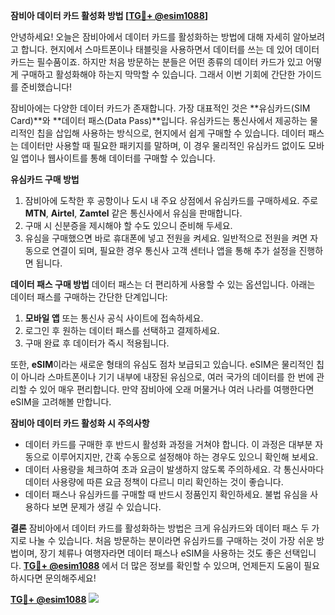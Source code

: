 **잠비아 데이터 카드 활성화 방법 [[TG💪+ @esim1088](https://t.me/s/esim1088)]**

안녕하세요! 오늘은 잠비아에서 데이터 카드를 활성화하는 방법에 대해 자세히 알아보려고 합니다. 현지에서 스마트폰이나 태블릿을 사용하면서 데이터를 쓰는 데 있어 데이터 카드는 필수품이죠. 하지만 처음 방문하는 분들은 어떤 종류의 데이터 카드가 있고 어떻게 구매하고 활성화해야 하는지 막막할 수 있습니다. 그래서 이번 기회에 간단한 가이드를 준비했습니다!

잠비아에는 다양한 데이터 카드가 존재합니다. 가장 대표적인 것은 **유심카드(SIM Card)**와 **데이터 패스(Data Pass)**입니다. 유심카드는 통신사에서 제공하는 물리적인 칩을 삽입해 사용하는 방식으로, 현지에서 쉽게 구매할 수 있습니다. 데이터 패스는 데이터만 사용할 때 필요한 패키지를 말하며, 이 경우 물리적인 유심카드 없이도 모바일 앱이나 웹사이트를 통해 데이터를 구매할 수 있습니다.

**유심카드 구매 방법**
1. 잠비아에 도착한 후 공항이나 도시 내 주요 상점에서 유심카드를 구매하세요. 주로 **MTN**, **Airtel**, **Zamtel** 같은 통신사에서 유심을 판매합니다.
2. 구매 시 신분증을 제시해야 할 수도 있으니 준비해 두세요.
3. 유심을 구매했으면 바로 휴대폰에 넣고 전원을 켜세요. 일반적으로 전원을 켜면 자동으로 연결이 되며, 필요한 경우 통신사 고객 센터나 앱을 통해 추가 설정을 진행하면 됩니다.

**데이터 패스 구매 방법**
데이터 패스는 더 편리하게 사용할 수 있는 옵션입니다. 아래는 데이터 패스를 구매하는 간단한 단계입니다:
1. **모바일 앱** 또는 통신사 공식 사이트에 접속하세요.
2. 로그인 후 원하는 데이터 패스를 선택하고 결제하세요.
3. 구매 완료 후 데이터가 즉시 적용됩니다.

또한, **eSIM**이라는 새로운 형태의 유심도 점차 보급되고 있습니다. eSIM은 물리적인 칩이 아니라 스마트폰이나 기기 내부에 내장된 유심으로, 여러 국가의 데이터를 한 번에 관리할 수 있어 매우 편리합니다. 만약 잠비아에 오래 머물거나 여러 나라를 여행한다면 eSIM을 고려해볼 만합니다.

**잠비아 데이터 카드 활성화 시 주의사항**
- 데이터 카드를 구매한 후 반드시 활성화 과정을 거쳐야 합니다. 이 과정은 대부분 자동으로 이루어지지만, 간혹 수동으로 설정해야 하는 경우도 있으니 확인해 보세요.
- 데이터 사용량을 체크하여 초과 요금이 발생하지 않도록 주의하세요. 각 통신사마다 데이터 사용량에 따른 요금 정책이 다르니 미리 확인하는 것이 좋습니다.
- 데이터 패스나 유심카드를 구매할 때 반드시 정품인지 확인하세요. 불법 유심을 사용하다 보면 문제가 생길 수 있습니다.

**결론**
잠비아에서 데이터 카드를 활성화하는 방법은 크게 유심카드와 데이터 패스 두 가지로 나눌 수 있습니다. 처음 방문하는 분이라면 유심카드를 구매하는 것이 가장 쉬운 방법이며, 장기 체류나 여행자라면 데이터 패스나 eSIM을 사용하는 것도 좋은 선택입니다. **[TG💪+ @esim1088](https://t.me/s/esim1088)** 에서 더 많은 정보를 확인할 수 있으며, 언제든지 도움이 필요하시다면 문의해주세요!

**[TG💪+ @esim1088](https://t.me/s/esim1088) ![](https://i.postimg.cc/Y0z9fWf4/image.png)**